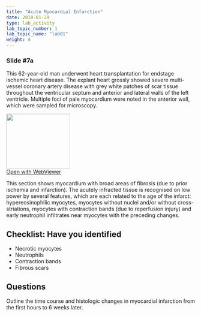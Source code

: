 ```yaml
---
title: "Acute Myocardial Infarction"
date: 2018-01-29
type: lab_activity
lab_topic_number: 1
lab_topic_name: "lab01"
weight: 4
---
```

<div class="entrybody">
<h3>Slide #7a</h3>

<p>This 62-year-old man underwent heart transplantation for endstage ischemic heart disease. The explant heart grossly showed severe multi-vessel coronary artery disease with grey white patches of scar tissue throughout the ventricular septum and anterior and lateral walls of the left ventricle. Multiple foci of pale myocardium were noted in the anterior wall, which were sampled for microscopy.</p>

<div class="thumbnail"><a href="http://virtualslides.cumc.columbia.edu/3480.svs/view.apml?" target="_blank"><img alt="" src="http://pathologylab.ccnmtl.columbia.edu/assets/images/slide_3480.jpg" width="170" height="146" class="mt-image-left"></a><br><a href="http://virtualslides.cumc.columbia.edu/3480.svs/view.apml?" target="_blank">Open with WebViewer</a></div>

<p>This section shows myocardium with broad areas of fibrosis (due to prior ischemia and infarction). The acutely infracted tissue is recognised on low power by several features, which are each related to the age of the infarct: hypereosinophilic myocytes, myocytes without nuclei and/or without cross-striations, myocytes with contraction bands (due to reperfusion injury) and early neutrophil infiltrates near myocytes with the preceding changes.<br clear="all"></p>

<h2>Checklist: Have you identified</h2>


<ul class="checklist">
<li>Necrotic myocytes</li>
<li>Neutrophils</li>
<li>Contraction bands</li>
<li>Fibrous scars</li>
</ul>



<h2>Questions</h2>

<p>Outline the time course and histologic changes in myocardial infarction from the first hours to 6 weeks later.</p>
						
</div>
